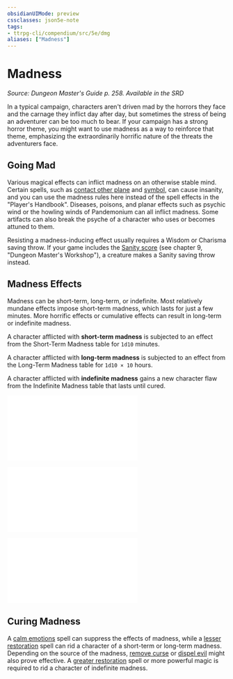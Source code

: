 ```yaml
---
obsidianUIMode: preview
cssclasses: json5e-note
tags:
- ttrpg-cli/compendium/src/5e/dmg
aliases: ["Madness"]
---
```

# Madness
*Source: Dungeon Master's Guide p. 258. Available in the <span title='Systems Reference Document (5.1)'>SRD</span>* 

In a typical campaign, characters aren't driven mad by the horrors they face and the carnage they inflict day after day, but sometimes the stress of being an adventurer can be too much to bear. If your campaign has a strong horror theme, you might want to use madness as a way to reinforce that theme, emphasizing the extraordinarily horrific nature of the threats the adventurers face.

## Going Mad

Various magical effects can inflict madness on an otherwise stable mind. Certain spells, such as [contact other plane](/CLI/spells/contact-other-plane.md) and [symbol](/CLI/spells/symbol.md), can cause insanity, and you can use the madness rules here instead of the spell effects in the "Player's Handbook". Diseases, poisons, and planar effects such as psychic wind or the howling winds of Pandemonium can all inflict madness. Some artifacts can also break the psyche of a character who uses or becomes attuned to them.

Resisting a madness-inducing effect usually requires a Wisdom or Charisma saving throw. If your game includes the [Sanity score](/CLI/variant-rules/new-ability-scores-honor-and-sanity.md) (see chapter 9, "Dungeon Master's Workshop"), a creature makes a Sanity saving throw instead.

## Madness Effects

Madness can be short-term, long-term, or indefinite. Most relatively mundane effects impose short-term madness, which lasts for just a few minutes. More horrific effects or cumulative effects can result in long-term or indefinite madness.

A character afflicted with **short-term madness** is subjected to an effect from the Short-Term Madness table for `1d10` minutes.

A character afflicted with **long-term madness** is subjected to an effect from the Long-Term Madness table for `1d10 × 10` hours.

A character afflicted with **indefinite madness** gains a new character flaw from the Indefinite Madness table that lasts until cured.

![Short-Term Madness](/CLI/tables/short-term-madness.md)

![Long-Term Madness](/CLI/tables/long-term-madness.md)

![Indefinite Madness](/CLI/tables/indefinite-madness.md)

## Curing Madness

A [calm emotions](/CLI/spells/calm-emotions.md) spell can suppress the effects of madness, while a [lesser restoration](/CLI/spells/lesser-restoration.md) spell can rid a character of a short-term or long-term madness. Depending on the source of the madness, [remove curse](/CLI/spells/remove-curse.md) or [dispel evil](/CLI/spells/dispel-evil-and-good.md) might also prove effective. A [greater restoration](/CLI/spells/greater-restoration.md) spell or more powerful magic is required to rid a character of indefinite madness.